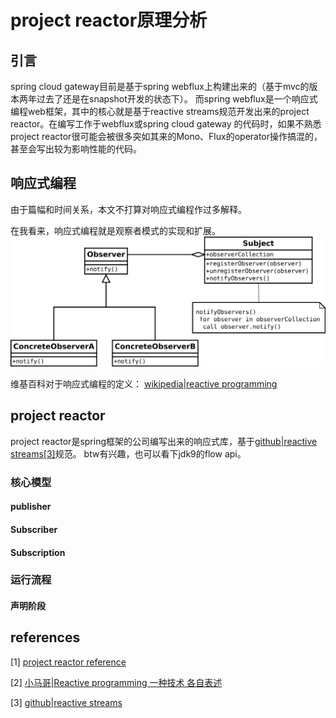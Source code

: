 # project reactor原理分析

## 引言

spring cloud gateway目前是基于spring webflux上构建出来的（基于mvc的版本两年过去了还是在snapshot开发的状态下）。
而spring webflux是一个响应式编程web框架，其中的核心就是基于reactive streams规范开发出来的project reactor。在编写工作于webflux或spring cloud gateway
的代码时，如果不熟悉project reactor很可能会被很多突如其来的Mono、Flux的operator操作搞混的，甚至会写出较为影响性能的代码。

## 响应式编程

由于篇幅和时间关系，本文不打算对响应式编程作过多解释。

在我看来，响应式编程就是观察者模式的实现和扩展。
![观察者模式](1024px-Observer.svg.png)

维基百科对于响应式编程的定义：
[wikipedia|reactive programming](https://zh.wikipedia.org/wiki/%E5%93%8D%E5%BA%94%E5%BC%8F%E7%BC%96%E7%A8%8B)

## project reactor

project reactor是spring框架的公司编写出来的响应式库，基于[github|reactive streams[3]][link:3]规范。
btw有兴趣，也可以看下jdk9的flow api。

### 核心模型

#### publisher

#### Subscriber 

#### Subscription 

### 运行流程

#### 声明阶段





## references

[1] [project reactor reference][link:1]

[2] [小马哥|Reactive programming 一种技术 各自表述](https://mercyblitz.github.io/2018/07/25/Reactive-Programming-%E4%B8%80%E7%A7%8D%E6%8A%80%E6%9C%AF-%E5%90%84%E8%87%AA%E8%A1%A8%E8%BF%B0/)

[3] [github|reactive streams][link:3]

[link:1]: https://projectreactor.io/docs/core/release/reference/docs/index.html
[link:3]: https://github.com/reactive-streams/reactive-streams-jvm/






